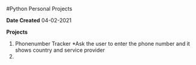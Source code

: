 #Python Personal Projects

**Date Created**
04-02-2021

**Projects**
1. Phonenumber Tracker
*Ask the user to enter the phone number and it shows country and service provider
2. 


